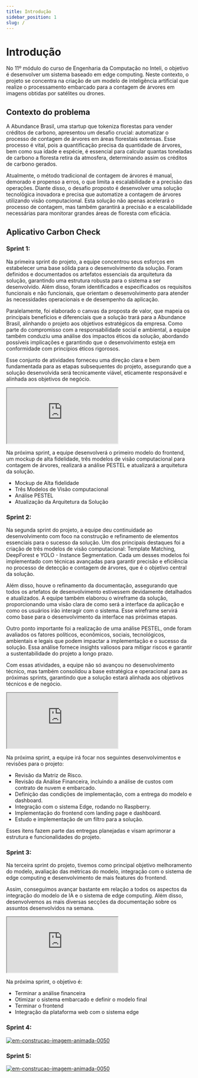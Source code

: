 ```yaml
---
title: Introdução
sidebar_position: 1
slug: /
---
```


# Introdução

No 11º módulo do curso de Engenharia da Computação no Inteli, o objetivo é desenvolver um sistema baseado em edge computing. Neste contexto, o projeto se concentra na criação de um modelo de inteligência artificial que realize o processamento embarcado para a contagem de árvores em imagens obtidas por satélites ou drones.


## Contexto do problema
A Abundance Brasil, uma startup que tokeniza florestas para vender créditos de carbono, apresentou um desafio crucial: automatizar o processo de contagem de árvores em áreas florestais extensas. Esse processo é vital, pois a quantificação precisa da quantidade de árvores, bem como sua idade e espécie, é essencial para calcular quantas toneladas de carbono a floresta retira da atmosfera, determinando assim os créditos de carbono gerados.

Atualmente, o método tradicional de contagem de árvores é manual, demorado e propenso a erros, o que limita a escalabilidade e a precisão das operações. Diante disso, o desafio proposto é desenvolver uma solução tecnológica inovadora e precisa que automatize a contagem de árvores utilizando visão computacional. Esta solução não apenas acelerará o processo de contagem, mas também garantirá a precisão e a escalabilidade necessárias para monitorar grandes áreas de floresta com eficácia.

## Aplicativo Carbon Check


### Sprint 1:
Na primeira sprint do projeto, a equipe concentrou seus esforços em estabelecer uma base sólida para o desenvolvimento da solução. Foram definidos e documentados os artefatos essenciais da arquitetura da solução, garantindo uma estrutura robusta para o sistema a ser desenvolvido. Além disso, foram identificados e especificados os requisitos funcionais e não funcionais, que orientam o desenvolvimento para atender às necessidades operacionais e de desempenho da aplicação.

Paralelamente, foi elaborado o canvas da proposta de valor, que mapeia os principais benefícios e diferenciais que a solução trará para a Abundance Brasil, alinhando o projeto aos objetivos estratégicos da empresa. Como parte do compromisso com a responsabilidade social e ambiental, a equipe também conduziu uma análise dos impactos éticos da solução, abordando possíveis implicações e garantindo que o desenvolvimento esteja em conformidade com princípios éticos rigorosos.

Esse conjunto de atividades forneceu uma direção clara e bem fundamentada para as etapas subsequentes do projeto, assegurando que a solução desenvolvida será tecnicamente viável, eticamente responsável e alinhada aos objetivos de negócio.


  <iframe loading="lazy" 
    src="https:&#x2F;&#x2F;www.canva.com&#x2F;design&#x2F;DAGN1EEVGi4&#x2F;3kOlr4tTnaYxJ2PeKHPedQ&#x2F;view?embed" allowfullscreen="allowfullscreen" allow="fullscreen">
  </iframe>

Na próxima sprint, a equipe desenvolverá o primeiro modelo do frontend, um mockup de alta fidelidade, três modelos de visão computacional para contagem de árvores, realizará a análise PESTEL e atualizará a arquitetura da solução.

- Mockup de Alta fidelidade
- Três Modelos de Visão computacional
- Análise PESTEL
- Atualização da Arquitetura da Solução 

### Sprint 2:

Na segunda sprint do projeto, a equipe deu continuidade ao desenvolvimento com foco na construção e refinamento de elementos essenciais para o sucesso da solução. Um dos principais destaques foi a criação de três modelos de visão computacional: Template Matching, DeepForest e YOLO - Instance Segmentation. Cada um desses modelos foi implementado com técnicas avançadas para garantir precisão e eficiência no processo de detecção e contagem de árvores, que é o objetivo central da solução.

Além disso, houve o refinamento da documentação, assegurando que todos os artefatos de desenvolvimento estivessem devidamente detalhados e atualizados. A equipe também elaborou o wireframe da solução, proporcionando uma visão clara de como será a interface da aplicação e como os usuários irão interagir com o sistema. Esse wireframe servirá como base para o desenvolvimento da interface nas próximas etapas.

Outro ponto importante foi a realização de uma análise PESTEL, onde foram avaliados os fatores políticos, econômicos, sociais, tecnológicos, ambientais e legais que podem impactar a implementação e o sucesso da solução. Essa análise fornece insights valiosos para mitigar riscos e garantir a sustentabilidade do projeto a longo prazo.

Com essas atividades, a equipe não só avançou no desenvolvimento técnico, mas também consolidou a base estratégica e operacional para as próximas sprints, garantindo que a solução estará alinhada aos objetivos técnicos e de negócio.

<iframe loading="lazy"
    src="https:&#x2F;&#x2F;www.canva.com&#x2F;design&#x2F;DAGPOw5NyYI&#x2F;N5JTtp2avrtdOjZ6zUiu-g&#x2F;view?embed" allowfullscreen="allowfullscreen" allow="fullscreen">
</iframe>


Na próxima sprint, a equipe irá focar nos seguintes desenvolvimentos e revisões para o projeto:

- Revisão da Matriz de Risco.
- Revisão da Análise Financeira, incluindo a análise de custos com contrato de nuvem e embarcado.
- Definição das condições de implementação, com a entrega do modelo e dashboard.
- Integração com o sistema Edge, rodando no Raspberry.
- Implementação do frontend com landing page e dashboard.
- Estudo e implementação de um filtro para a solução.

Esses itens fazem parte das entregas planejadas e visam aprimorar a estrutura e funcionalidades do projeto.

### Sprint 3:

Na terceira sprint do projeto, tivemos como principal objetivo melhoramento do modelo, avaliação das métricas do modelo, integração com o sistema de edge computing e desenvolvimento de mais features do frontend. 

Assim, conseguimos avançar bastante em relação a todos os aspectos da integração do modelo de IA e o sistema de edge computing. Além disso, desenvolvemos as mais diversas secções da documentação sobre os assuntos desenvolvidos na semana. 

  <iframe loading="lazy" 
    src="https:&#x2F;&#x2F;www.canva.com&#x2F;design&#x2F;DAGQjEX-u2o&#x2F;Sri8iwuIuKGRTr2t3nDBWA&#x2F;view?embed" allowfullscreen="allowfullscreen" allow="fullscreen">
  </iframe>

  Na próxima sprint, o objetivo é: 
  - Terminar a análise financeira
  - Otimizar o sistema embarcado e definir o modelo final
  - Terminar o frontend 
  - Integração da plataforma web com o sistema edge
  

### Sprint 4:

<a href="https://www.imagensanimadas.com/cat-em-construcao-695.htm"><img src="https://www.imagensanimadas.com/data/media/695/em-construcao-imagem-animada-0050.gif" border="0" alt="em-construcao-imagem-animada-0050" /></a>

### Sprint 5:

<a href="https://www.imagensanimadas.com/cat-em-construcao-695.htm"><img src="https://www.imagensanimadas.com/data/media/695/em-construcao-imagem-animada-0050.gif" border="0" alt="em-construcao-imagem-animada-0050" /></a>

